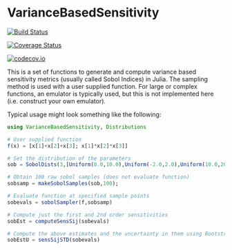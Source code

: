 # VarianceBasedSensitivity

[![Build Status](https://travis-ci.org/mstobb/VarianceBasedSensitivity.jl.svg?branch=master)](https://travis-ci.org/mstobb/VarianceBasedSensitivity.jl)

[![Coverage Status](https://coveralls.io/repos/mstobb/VarianceBasedSensitivity.jl/badge.svg?branch=master&service=github)](https://coveralls.io/github/mstobb/VarianceBasedSensitivity.jl?branch=master)

[![codecov.io](http://codecov.io/github/mstobb/VarianceBasedSensitivity.jl/coverage.svg?branch=master)](http://codecov.io/github/mstobb/VarianceBasedSensitivity.jl?branch=master)


This is a set of functions to generate and compute variance based sensitivity
metrics (usually called Sobol Indices) in Julia.  The sampling method is used
with a user supplied function.  For large or complex functions, an emulator is
typically used, but this is not implemented here (i.e. construct your own
emulator).

Typical usage might look something like the following:
```julia
using VarianceBasedSensitivity, Distributions

# User supplied function
f(x) = [x[1]+x[2]+x[3]; x[1]*x[2]*x[3]]

# Set the distribution of the parameters
sob = SobolDists(3,[Uniform(0.0,10.0),Uniform(-2.0,2.0),Uniform(10.0,20.0)]) 

# Obtain 100 raw sobol samples (does not evaluate function)
sobsamp = makeSobolSamples(sob,100);

# Evaluate function at specified sample points
sobevals = sobolSampler(f,sobsamp)

# Compute just the first and 2nd order sensitivities
sobEst = computeSensSij(sobevals)

# Compute the above estimates and the uncertainty in them using Bootstrap
sobEstU = sensSijSTD(sobevals)
```


